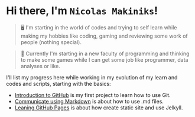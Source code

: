 # Hi there, I'm `Nicolas Makiniks`!

> 🖥️ I'm starting in the world of codes and trying to self learn while making my hobbies like coding, gaming and reviewing some work of people (nothing special).

> 🌱 Currently I'm starting in a new faculty of programming and thinking to make some games while I can get some job like programmer, data analyses or like.

I'll list my progress here while working in my evolution of my learn and codes and scripts, starting with the basics:
<!-- Some day my profile will see like this one [Dalpat Rathore](https://github.com/DalpatRathore) -->
- [Introduction to GitHub](https://github.com/Nicolas-Makiniks/Introduction-to-GitHub) is my first project to learn how to use Git.
- [Communicate using Markdown](https://github.com/Nicolas-Makiniks/skills-communicate-using-markdown) is about how to use .md files.
- [Leaning GitHub Pages](https://github.com/Nicolas-Makiniks/skills-github-pages) is about how create static site and use Jelkyll.
